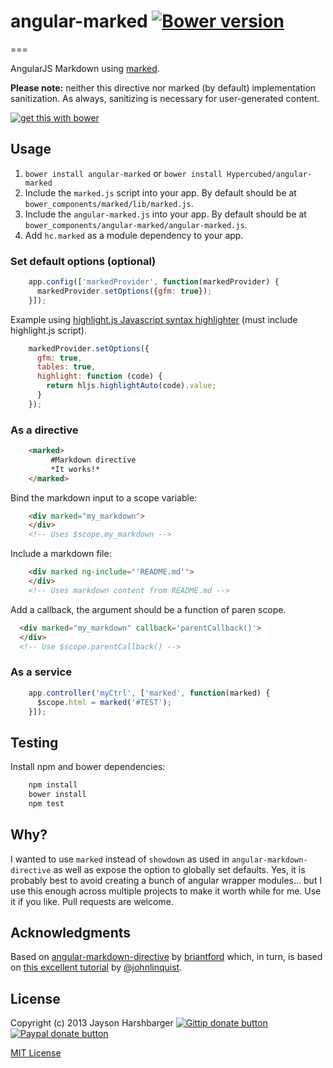 # angular-marked [![Bower version](https://badge.fury.io/bo/angular-marked.svg)](http://badge.fury.io/bo/angular-marked)
===

AngularJS Markdown using [marked](https://github.com/chjj/marked).

**Please note:** neither this directive nor marked (by default) implementation sanitization. As always, sanitizing is necessary for user-generated content.

[![get this with bower](http://benschwarz.github.io/bower-badges/badge@2x.png)](http://bower.io/ "get this with bower")

## Usage
1. `bower install angular-marked` or `bower install Hypercubed/angular-marked`
2. Include the `marked.js` script into your app.  By default should be at `bower_components/marked/lib/marked.js`.
3. Include the `angular-marked.js` into your app.  By default should be at `bower_components/angular-marked/angular-marked.js`.
4. Add `hc.marked` as a module dependency to your app.

### Set default options (optional)

```js
	app.config(['markedProvider', function(markedProvider) {
	  markedProvider.setOptions({gfm: true});
	}]);
```

Example using [highlight.js Javascript syntax highlighter](http://highlightjs.org/) (must include highlight.js script).

```js
	markedProvider.setOptions({
      gfm: true,
      tables: true,
      highlight: function (code) {
        return hljs.highlightAuto(code).value;
      }
    });
```

### As a directive

```html
	<marked>
	     #Markdown directive
	     *It works!*  
	</marked>
```

Bind the markdown input to a scope variable:

```html
	<div marked="my_markdown">
	</div>
	<!-- Uses $scope.my_markdown -->
```

Include a markdown file:

```html
	<div marked ng-include="'README.md'">
	</div>
	<!-- Uses markdown content from README.md -->
```

Add a callback, the argument should be a function of paren scope.

```html
  <div marked="my_markdown" callback='parentCallback()'>
  </div>
  <!-- Use $scope.parentCallback() -->
```

### As a service

```js
	app.controller('myCtrl', ['marked', function(marked) {
	  $scope.html = marked('#TEST');
	}]);
```

## Testing

Install npm and bower dependencies:

```bash
	npm install
	bower install
	npm test
```

## Why?

I wanted to use `marked` instead of `showdown` as used in `angular-markdown-directive` as well as expose the option to globally set defaults.  Yes, it is probably best to avoid creating a bunch of angular wrapper modules... but I use this enough across multiple projects to make it worth while for me.  Use it if you like.  Pull requests are welcome.

## Acknowledgments
Based on [angular-markdown-directive](https://github.com/btford/angular-markdown-directive) by [briantford](http://briantford.com/) which, in turn, is based on [this excellent tutorial](http://blog.angularjs.org/2012/05/custom-components-part-1.html) by [@johnlinquist](https://twitter.com/johnlindquist).

## License
Copyright (c) 2013 Jayson Harshbarger [![Gittip donate button](http://img.shields.io/gratipay/Hypercubed.svg)](https://www.gittip.com/hypercubed/ "Donate weekly to this project using Gittip")
[![Paypal donate button](http://img.shields.io/badge/paypal-donate-brightgreen.svg)](https://www.paypal.com/cgi-bin/webscr?cmd=_s-xclick&hosted_button_id=X7KYR6T9U2NHC "One time donation to this project using Paypal")

[MIT License](http://en.wikipedia.org/wiki/MIT_License)
